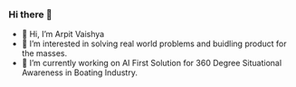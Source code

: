 ### Hi there 👋
- 👋 Hi, I’m Arpit Vaishya
- 👀 I’m interested in solving real world problems and buidling product for the masses.
- 🔭 I’m currently working on AI First Solution for 360 Degree Situational Awareness in Boating Industry.


